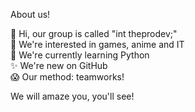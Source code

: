 About us!

👋 Hi, our group is called "int theprodev;"
<br>
👀 We're interested in games, anime and IT
<br>
🌱 We're currently learning Python
<br>
✨ We're new on GitHub
<br>
😱 Our method: teamworks!
<br>

We will amaze you, you'll see!
